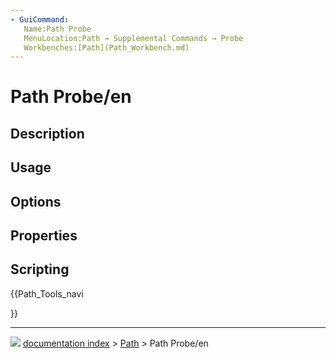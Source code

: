 ```yaml
---
- GuiCommand:
   Name:Path Probe
   MenuLocation:Path → Supplemental Commands → Probe
   Workbenches:[Path](Path_Workbench.md)
---
```


# Path Probe/en

## Description

## Usage

## Options

## Properties

## Scripting





{{Path_Tools_navi

}}



---
![](images/Button_right.svg) [documentation index](../README.md) > [Path](Path_Workbench.md) > Path Probe/en
